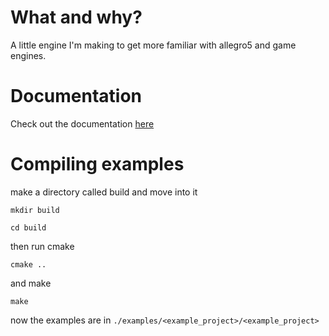 # What and why?
A little engine I'm making to get more familiar with allegro5 and game engines.

# Documentation

Check out the documentation [here](https://smit8397.github.io/allegro-engine/)

# Compiling examples

make a directory called build and move into it

```mkdir build```

```cd build```

then run cmake 

```cmake ..```

and make

```make```

now the examples are in `./examples/<example_project>/<example_project>`
